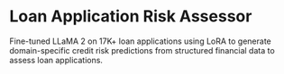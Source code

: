 # Loan Application Risk Assessor

Fine-tuned LLaMA 2 on 17K+ loan applications using LoRA to generate domain-specific credit risk predictions from structured financial data to assess loan applications.
